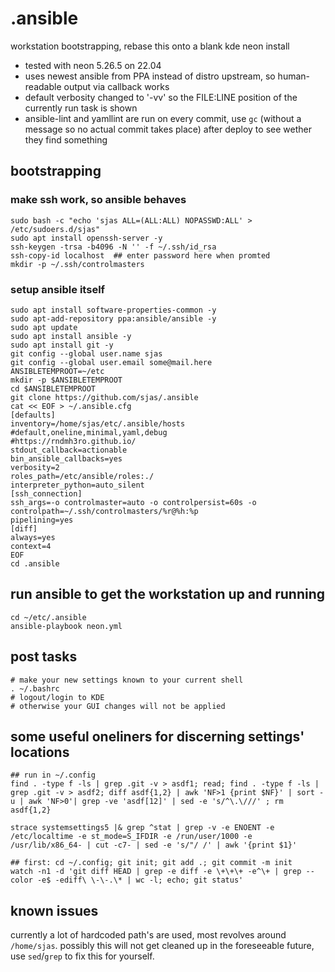 # .ansible

workstation bootstrapping, rebase this onto a blank kde neon install

- tested with neon 5.26.5 on 22.04
- uses newest ansible from PPA instead of distro upstream, so human-readable output via callback works
- default verbosity changed to '-vv' so the FILE:LINE position of the currently run task is shown
- ansible-lint and yamllint are run on every commit, use `gc` (without a message so no actual commit takes place) after deploy to see wether they find something

## bootstrapping

### make ssh work, so ansible behaves
    sudo bash -c "echo 'sjas ALL=(ALL:ALL) NOPASSWD:ALL' > /etc/sudoers.d/sjas"
    sudo apt install openssh-server -y
    ssh-keygen -trsa -b4096 -N '' -f ~/.ssh/id_rsa
    ssh-copy-id localhost  ## enter password here when promted
    mkdir -p ~/.ssh/controlmasters

### setup ansible itself
    sudo apt install software-properties-common -y
    sudo apt-add-repository ppa:ansible/ansible -y
    sudo apt update
    sudo apt install ansible -y
    sudo apt install git -y
    git config --global user.name sjas
    git config --global user.email some@mail.here
    ANSIBLETEMPROOT=~/etc
    mkdir -p $ANSIBLETEMPROOT
    cd $ANSIBLETEMPROOT
    git clone https://github.com/sjas/.ansible
    cat << EOF > ~/.ansible.cfg
    [defaults]
    inventory=/home/sjas/etc/.ansible/hosts
    #default,oneline,minimal,yaml,debug
    #https://rndmh3ro.github.io/
    stdout_callback=actionable
    bin_ansible_callbacks=yes
    verbosity=2
    roles_path=/etc/ansible/roles:./
    interpreter_python=auto_silent
    [ssh_connection]
    ssh_args=-o controlmaster=auto -o controlpersist=60s -o controlpath=~/.ssh/controlmasters/%r@%h:%p
    pipelining=yes
    [diff]
    always=yes
    context=4
    EOF
    cd .ansible

## run ansible to get the workstation up and running
    cd ~/etc/.ansible
    ansible-playbook neon.yml

## post tasks

    # make your new settings known to your current shell
    . ~/.bashrc
    # logout/login to KDE
    # otherwise your GUI changes will not be applied

## some useful oneliners for discerning settings' locations

    ## run in ~/.config
    find . -type f -ls | grep .git -v > asdf1; read; find . -type f -ls | grep .git -v > asdf2; diff asdf{1,2} | awk 'NF>1 {print $NF}' | sort -u | awk 'NF>0'| grep -ve 'asdf[12]' | sed -e 's/^\.\///' ; rm asdf{1,2}

    strace systemsettings5 |& grep ^stat | grep -v -e ENOENT -e /etc/localtime -e st_mode=S_IFDIR -e /run/user/1000 -e /usr/lib/x86_64- | cut -c7- | sed -e 's/"/ /' | awk '{print $1}'

    ## first: cd ~/.config; git init; git add .; git commit -m init
    watch -n1 -d 'git diff HEAD | grep -e diff -e \+\+\+ -e^\+ | grep --color -e$ -ediff\ \-\-.\* | wc -l; echo; git status'

## known issues

currently a lot of hardcoded path's are used, most revolves around `/home/sjas`. possibly this will not get cleaned up in the foreseeable future, use `sed`/`grep` to fix this for yourself.
